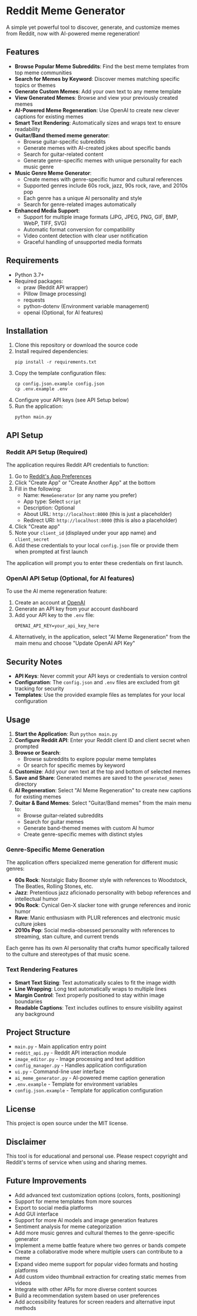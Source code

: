 # Reddit Meme Generator

A simple yet powerful tool to discover, generate, and customize memes from Reddit, now with AI-powered meme regeneration!

## Features

- **Browse Popular Meme Subreddits**: Find the best meme templates from top meme communities
- **Search for Memes by Keyword**: Discover memes matching specific topics or themes
- **Generate Custom Memes**: Add your own text to any meme template
- **View Generated Memes**: Browse and view your previously created memes
- **AI-Powered Meme Regeneration**: Use OpenAI to create new clever captions for existing memes
- **Smart Text Rendering**: Automatically sizes and wraps text to ensure readability
- **Guitar/Band themed meme generator**:
  - Browse guitar-specific subreddits
  - Generate memes with AI-created jokes about specific bands
  - Search for guitar-related content
  - Generate genre-specific memes with unique personality for each music genre
- **Music Genre Meme Generator**:
  - Create memes with genre-specific humor and cultural references
  - Supported genres include 60s rock, jazz, 90s rock, rave, and 2010s pop
  - Each genre has a unique AI personality and style
  - Search for genre-related images automatically
- **Enhanced Media Support**:
  - Support for multiple image formats (JPG, JPEG, PNG, GIF, BMP, WebP, TIFF, SVG)
  - Automatic format conversion for compatibility
  - Video content detection with clear user notification
  - Graceful handling of unsupported media formats

## Requirements

- Python 3.7+
- Required packages:
  - praw (Reddit API wrapper)
  - Pillow (Image processing)
  - requests
  - python-dotenv (Environment variable management)
  - openai (Optional, for AI features)

## Installation

1. Clone this repository or download the source code
2. Install required dependencies:
   ```
   pip install -r requirements.txt
   ```
3. Copy the template configuration files:
   ```
   cp config.json.example config.json
   cp .env.example .env
   ```
4. Configure your API keys (see API Setup below)
5. Run the application:
   ```
   python main.py
   ```

## API Setup

### Reddit API Setup (Required)

The application requires Reddit API credentials to function:

1. Go to [Reddit's App Preferences](https://www.reddit.com/prefs/apps)
2. Click "Create App" or "Create Another App" at the bottom
3. Fill in the following:
   - Name: `MemeGenerator` (or any name you prefer)
   - App type: Select `script`
   - Description: Optional
   - About URL: `http://localhost:8000` (this is just a placeholder)
   - Redirect URI: `http://localhost:8000` (this is also a placeholder)
4. Click "Create app"
5. Note your `client_id` (displayed under your app name) and `client_secret`
6. Add these credentials to your local `config.json` file or provide them when prompted at first launch

The application will prompt you to enter these credentials on first launch.

### OpenAI API Setup (Optional, for AI features)

To use the AI meme regeneration feature:

1. Create an account at [OpenAI](https://platform.openai.com)
2. Generate an API key from your account dashboard
3. Add your API key to the `.env` file:
   ```
   OPENAI_API_KEY=your_api_key_here
   ```
4. Alternatively, in the application, select "AI Meme Regeneration" from the main menu and choose "Update OpenAI API Key"

## Security Notes

- **API Keys**: Never commit your API keys or credentials to version control
- **Configuration**: The `config.json` and `.env` files are excluded from git tracking for security
- **Templates**: Use the provided example files as templates for your local configuration

## Usage

1. **Start the Application**: Run `python main.py`
2. **Configure Reddit API**: Enter your Reddit client ID and client secret when prompted
3. **Browse or Search**: 
   - Browse subreddits to explore popular meme templates
   - Or search for specific memes by keyword
4. **Customize**: Add your own text at the top and bottom of selected memes
5. **Save and Share**: Generated memes are saved to the `generated_memes` directory
6. **AI Regeneration**: Select "AI Meme Regeneration" to create new captions for existing memes
7. **Guitar & Band Memes**: Select "Guitar/Band memes" from the main menu to:
   - Browse guitar-related subreddits
   - Search for guitar memes
   - Generate band-themed memes with custom AI humor
   - Create genre-specific memes with distinct styles

### Genre-Specific Meme Generation

The application offers specialized meme generation for different music genres:

- **60s Rock**: Nostalgic Baby Boomer style with references to Woodstock, The Beatles, Rolling Stones, etc.
- **Jazz**: Pretentious jazz aficionado personality with bebop references and intellectual humor
- **90s Rock**: Cynical Gen-X slacker tone with grunge references and ironic humor
- **Rave**: Manic enthusiasm with PLUR references and electronic music culture jokes
- **2010s Pop**: Social media-obsessed personality with references to streaming, stan culture, and current trends

Each genre has its own AI personality that crafts humor specifically tailored to the culture and stereotypes of that music scene.

### Text Rendering Features

- **Smart Text Sizing**: Text automatically scales to fit the image width
- **Line Wrapping**: Long text automatically wraps to multiple lines
- **Margin Control**: Text properly positioned to stay within image boundaries
- **Readable Captions**: Text includes outlines to ensure visibility against any background

## Project Structure

- `main.py` - Main application entry point
- `reddit_api.py` - Reddit API interaction module
- `image_editor.py` - Image processing and text addition
- `config_manager.py` - Handles application configuration
- `ui.py` - Command-line user interface
- `ai_meme_generator.py` - AI-powered meme caption generation
- `.env.example` - Template for environment variables
- `config.json.example` - Template for application configuration

## License

This project is open source under the MIT license.

## Disclaimer

This tool is for educational and personal use. Please respect copyright and Reddit's terms of service when using and sharing memes.

## Future Improvements

- Add advanced text customization options (colors, fonts, positioning)
- Support for meme templates from more sources
- Export to social media platforms
- Add GUI interface
- Support for more AI models and image generation features
- Sentiment analysis for meme categorization
- Add more music genres and cultural themes to the genre-specific generator
- Implement a meme battle feature where two genres or bands compete
- Create a collaborative mode where multiple users can contribute to a meme
- Expand video meme support for popular video formats and hosting platforms
- Add custom video thumbnail extraction for creating static memes from videos
- Integrate with other APIs for more diverse content sources
- Build a recommendation system based on user preferences
- Add accessibility features for screen readers and alternative input methods 